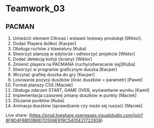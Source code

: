 # Teamwork_03

## PACMAN

1. Umieścić element CAnvas i wstawić testowy prostokąt [Wiktor].
2. Dodać Playera (kółko) [Kacper]
3. Obsługa ruchów z klawiatury [Kuba]
4. Stworzyć planszę w edytorze i odtworzyć projekcie [Wiktor]
5. Dodać detekcję kolizji (ściany) [Wiktor]
6. Zmienić playera na PACMANA (ruchy/odwracanie się)[Kuba]
7. Stworzyć w programie graficznym duszka [Kacper]
8. Wczytać grafikę duszka do gry [Kacper]
9. Losowanie pozycji duszków (ilość duszków = parametr) [Pawel]
10. Format planszy CSS [Maciek]
11. Obsługa zdarzeń START, GAME OVER, wyświetlanie wyniku [Kamil]
12. Implementacja czasowej zmiany duszków w punkty [Maciek]
13. Zliczanie punktów [Kuba]
14. Animacja duszków (sprawdzanie czy może się ruszać) [Maciek]

Live share: (https://prod.liveshare.vsengsaas.visualstudio.com/join?8F9D4F6BD0B6D7D506E919C5405E21722939)
